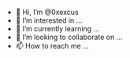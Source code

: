 - 👋 Hi, I’m @0xexcus
- 👀 I’m interested in ...
- 🌱 I’m currently learning ...
- 💞️ I’m looking to collaborate on ...
- 📫 How to reach me ...

<!---
0xexcus/0xexcus is a ✨ special ✨ repository because its `README.md` (this file) appears on your GitHub profile.
You can click the Preview link to take a look at your changes.
--->
